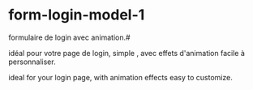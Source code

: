 # form-login-model-1
  
formulaire de login avec animation.# 
  
idéal pour votre page de  login, simple , avec effets d'animation facile à personnaliser.
  
ideal for your login page, with animation effects easy to customize.
